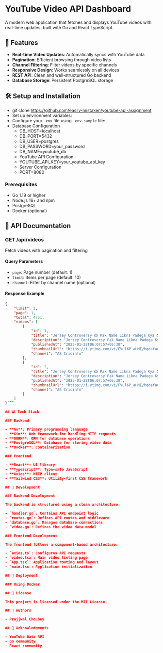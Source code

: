# YouTube Video API Dashboard

A modern web application that fetches and displays YouTube videos with real-time updates, built with Go and React TypeScript.

## 🚀 Features

- **Real-time Video Updates**: Automatically syncs with YouTube data
- **Pagination**: Efficient browsing through video lists
- **Channel Filtering**: Filter videos by specific channels
- **Responsive Design**: Works seamlessly on all devices
- **REST API**: Clean and well-structured Go backend
- **Database Storage**: Persistent PostgreSQL storage

## 🛠️ Setup and Installation

- git clone https://github.com/easily-mistaken/youtube-api-assignment
- Set up environment variables:
- Configure your `.env` file using `.env.sample` file:
- Database Configuration
  - DB_HOST=localhost
  - DB_PORT=5432
  - DB_USER=postgres
  - DB_PASSWORD=your_password
  - DB_NAME=youtube_db
  - YouTube API Configuration
  - YOUTUBE_API_KEY=your_youtube_api_key
  - Server Configuration
  - PORT=8080

### Prerequisites

- Go 1.19 or higher
- Node.js 16+ and npm
- PostgreSQL
- Docker (optional)

## 📝 API Documentation

### GET /api/videos

Fetch videos with pagination and filtering

#### Query Parameters

- `page`: Page number (default: 1)
- `limit`: Items per page (default: 10)
- `channel`: Filter by channel name (optional)

#### Response Example

````json
{
    "limit": 2,
    "page": 1,
    "total": 4751,
    "videos": [
        {
            "id": 1,
            "title": "Jersey Controversy 😱 Pak Name Likna Padega Kya 😎 Team India's Playing 11 🔥 Skyball Vs Bazzball",
            "description": "Jersey Controversy Pak Name Likna Padega Kya Team India's Playing 11 Skyball Vs Bazzball ...",
            "publishedAt": "2025-01-22T06:07:57+05:30",
            "thumbnailUrl": "https://i.ytimg.com/vi/FVul6P_aHME/hqdefault_live.jpg",
            "channel": "AB Cricinfo"
        },
        {
            "id": 2,
            "title": "Jersey Controversy 😱 Pak Name Likna Padega Kya 😎 Team India's Playing 11 🔥 Skyball Vs Bazzball",
            "description": "Jersey Controversy Pak Name Likna Padega Kya Team India's Playing 11 Skyball Vs Bazzball ...",
            "publishedAt": "2025-01-22T06:07:57+05:30",
            "thumbnailUrl": "https://i.ytimg.com/vi/FVul6P_aHME/hqdefault_live.jpg",
            "channel": "AB Cricinfo"
        }
    ]
}```

## 💻 Tech Stack

### Backend

- **Go**: Primary programming language
- **Gin**: Web framework for handling HTTP requests
- **GORM**: ORM for database operations
- **PostgreSQL**: Database for storing video data
- **Docker**: Containerization

### Frontend

- **React**: UI library
- **TypeScript**: Type-safe JavaScript
- **Axios**: HTTP client
- **Tailwind CSS**: Utility-first CSS framework

## 🔧 Development

### Backend Development

The backend is structured using a clean architecture:

- `handler.go`: Contains API endpoint logic
- `routes.go`: Defines API routes and middleware
- `database.go`: Manages database connections
- `video.go`: Defines the video data model

### Frontend Development

The frontend follows a component-based architecture:

- `axios.ts`: Configures API requests
- `video.tsx`: Main video listing page
- `App.tsx`: Application routing and layout
- `main.tsx`: Application initialization

## 🚀 Deployment

### Using Docker

## 📄 License

This project is licensed under the MIT License.

## 👥 Authors

- Prajjwal Choubey

## 🙏 Acknowledgments

- YouTube Data API
- Go community
- React community
````
